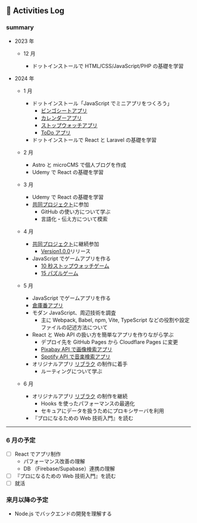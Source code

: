 ## 🐌 Activities Log

### summary

- 2023 年

  - 12 月

    - ドットインストールで HTML/CSS/JavaScript/PHP の基礎を学習

- 2024 年

  - 1 月

    - ドットインストール「JavaScript でミニアプリをつくろう」
      - [ビンゴシートアプリ](https://kagomen.github.io/BingoSheet/)
      - [カレンダーアプリ](https://kagomen.github.io/Calendar/)
      - [ストップウォッチアプリ](https://kagomen.github.io/Stopwatch/)
      - [ToDo アプリ](https://kagomen.github.io/TodoApp-js/)
    - ドットインストールで React と Laravel の基礎を学習

  - 2 月

    - Astro と microCMS で個人ブログを作成
    - Udemy で React の基礎を学習

  - 3 月

    - Udemy で React の基礎を学習
    - [共同プロジェクト](https://github.com/kagomen/first-contributions-ja.github.io)に参加
      - GitHub の使い方について学ぶ
      - 言語化・伝え方について模索

  - 4 月

    - [共同プロジェクト](https://github.com/kagomen/first-contributions-ja.github.io)に継続参加
      - [Version1.0.0](https://github.com/first-contributions-ja/first-contributions-ja.github.io/releases/tag/v1.0.0)リリース
    - JavaScript でゲームアプリを作る
      - [10 秒ストップウォッチゲーム](https://kagomen.github.io/10second-game/)
      - [15 パズルゲーム](https://kagomen.github.io/15puzzle/)

  - 5 月

    - JavaScript でゲームアプリを作る
    - [倉庫番アプリ](https://kagomen.github.io/sokoban/)
    - モダン JavaScript、周辺技術を調査
      - 主に Webpack, Babel, npm, Vite, TypeScript などの役割や設定ファイルの記述方法について
    - React と Web API の扱い方を簡単なアプリを作りながら学ぶ
      - デプロイ先を GitHub Pages から Cloudflare Pages に変更
      - [Pixabay API で画像検索アプリ](https://pixabay-api-app.pages.dev/)
      - [Spotify API で音楽検索アプリ](https://spotify-api-app.pages.dev/)
    - オリジナルアプリ [リブラク](https://libraku.pages.dev/) の制作に着手
      - ルーティングについて学ぶ

  - 6 月

    - オリジナルアプリ [リブラク](https://libraku.pages.dev/) の制作を継続
      - Hooks を使ったパフォーマンスの最適化
      - セキュアにデータを扱うためにプロキシサーバを利用
    - 『プロになるための Web 技術入門』を読む

---

### 6 月の予定

- [ ] React でアプリ制作
  - パフォーマンス改善の理解
  - DB （Firebase/Supabase）連携の理解
- [ ] 『プロになるための Web 技術入門』を読む
- [ ] 就活

### 来月以降の予定

- Node.js でバックエンドの開発を理解する
